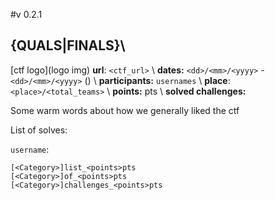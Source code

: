#v 0.2.1
## <CTF NAME> <YEAR> {QUALS|FINALS}\\
[ctf logo](logo img)
__url__: `<ctf_url>` \\
__dates:__ `<dd>/<mm>/<yyyy>` - `<dd>/<mm>/<yyyy>` (<duration>) \\
__participants:__ `usernames` \\
__place__: `<place>/<total_teams>` \\
__points:__   <points>pts \\
__solved challenges:__

Some warm words about how we generally liked the ctf

List of solves:

`username`:
```
[<Category>]list_<points>pts
[<Category>]of_<points>pts
[<Category>]challenges_<points>pts
```


